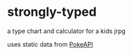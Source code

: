 # strongly-typed

a type chart and calculator for a kids jrpg

uses static data from [PokeAPI](https://github.com/PokeAPI/pokeapi)
